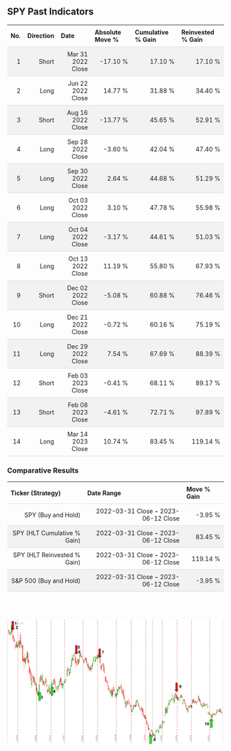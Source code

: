 
<style>
.hits {
            border-collapse: collapse;
            width: 100%;
        }
        .hits th, td {
            padding: 8px;
            border-bottom: 1px solid #ddd;
        }
        
        .hits td {text-align: right;}
        .hits th {text-align: left;}
        
        .hits tr:nth-child(even) {
            background-color: #f2f2f2;
        }
        
        .chartCol {
            width: 50%;
            float: left;
            padding: 20px;
        }  
</style>
    
<br>

## SPY Past Indicators

<table class="hits">
    <tr>
        <th>No.</th>
        <th>Direction</th>
        <th>Date</th>
        <th>Absolute Move %</th>
        <th>Cumulative % Gain</th>
        <th>Reinvested % Gain</th>
      </tr>
    <tr>
        <td>1</td>
        <td>Short</td>
        <td>Mar 31 2022 Close</td>
        <td>-17.10 %</td>
        <td>17.10 %</td>
        <td>17.10 %</td>
    </tr>
    <tr>
        <td>2</td>
        <td>Long</td>
        <td>Jun 22 2022 Close</td>
        <td>14.77 %</td>
        <td>31.88 %</td>
        <td>34.40 %</td>
    </tr>
    <tr>
        <td>3</td>
        <td>Short</td>
        <td>Aug 16 2022 Close</td>
        <td>-13.77 %</td>
        <td>45.65 %</td>
        <td>52.91 %</td>
    </tr>
    <tr>
        <td>4</td>
        <td>Long</td>
        <td>Sep 28 2022 Close</td>
        <td>-3.60 %</td>
        <td>42.04 %</td>
        <td>47.40 %</td>
    </tr>
    <tr>
        <td>5</td>
        <td>Long</td>
        <td>Sep 30 2022 Close</td>
        <td>2.64 %</td>
        <td>44.68 %</td>
        <td>51.29 %</td>
    </tr>
    <tr>
        <td>6</td>
        <td>Long</td>
        <td>Oct 03 2022 Close</td>
        <td>3.10 %</td>
        <td>47.78 %</td>
        <td>55.98 %</td>
    </tr>
    <tr>
        <td>7</td>
        <td>Long</td>
        <td>Oct 04 2022 Close</td>
        <td>-3.17 %</td>
        <td>44.61 %</td>
        <td>51.03 %</td>
    </tr>
    <tr>
        <td>8</td>
        <td>Long</td>
        <td>Oct 13 2022 Close</td>
        <td>11.19 %</td>
        <td>55.80 %</td>
        <td>67.93 %</td>
    </tr>
    <tr>
        <td>9</td>
        <td>Short</td>
        <td>Dec 02 2022 Close</td>
        <td>-5.08 %</td>
        <td>60.88 %</td>
        <td>76.46 %</td>
    </tr>
    <tr>
        <td>10</td>
        <td>Long</td>
        <td>Dec 21 2022 Close</td>
        <td>-0.72 %</td>
        <td>60.16 %</td>
        <td>75.19 %</td>
    </tr>
    <tr>
        <td>11</td>
        <td>Long</td>
        <td>Dec 29 2022 Close</td>
        <td>7.54 %</td>
        <td>67.69 %</td>
        <td>88.39 %</td>
    </tr>
    <tr>
        <td>12</td>
        <td>Short</td>
        <td>Feb 03 2023 Close</td>
        <td>-0.41 %</td>
        <td>68.11 %</td>
        <td>89.17 %</td>
    </tr>
    <tr>
        <td>13</td>
        <td>Short</td>
        <td>Feb 08 2023 Close</td>
        <td>-4.61 %</td>
        <td>72.71 %</td>
        <td>97.89 %</td>
    </tr>
    <tr>
        <td>14</td>
        <td>Long</td>
        <td>Mar 14 2023 Close</td>
        <td>10.74 %</td>
        <td>83.45 %</td>
        <td>119.14 %</td>
    </tr>
    
</table>

### Comparative Results

<table class="hits">
    <thead>
        <th>Ticker (Strategy)</th>
        <th>Date Range</th>
        <th>Move % Gain</th>
    </thead>
    <tbody>
        <tr>
            <td>SPY (Buy and Hold)</td>
            <td>2022-03-31 Close <b>-</b> 2023-06-12 Close</td>
            <td>-3.95 %</td>
        </tr>
        <tr>
            <td>SPY (HLT Cumulative % Gain)</td>
            <td>2022-03-31 Close <b>-</b> 2023-06-12 Close</td>
            <td>83.45 %</td>
        </tr>
        <tr>
            <td>SPY (HLT Reinvested % Gain)</td>
            <td>2022-03-31 Close <b>-</b> 2023-06-12 Close</td>
            <td>119.14 %</td>
        </tr>
        <tr>
            <td>S&P 500 (Buy and Hold)</td>
            <td>2022-03-31 Close <b>-</b> 2023-06-12 Close</td>
            <td>-3.95 %</td>
        </tr>
    </tbody>
</table>
<br>
<br>

![Plot](charts/TSLAstatic.png)
